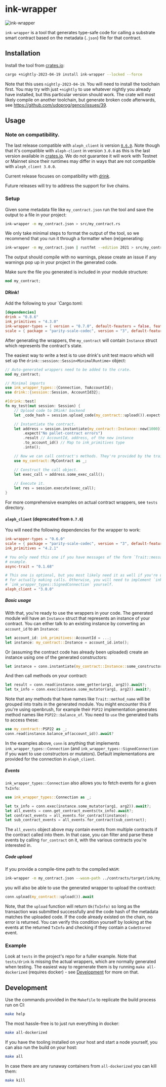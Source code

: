 # ink-wrapper

![ink-wrapper](https://img.shields.io/crates/v/ink-wrapper.svg)

`ink-wrapper` is a tool that generates type-safe code for calling a substrate smart contract based on the metadata
(`.json`) file for that contract.

## Installation

Install the tool from [crates.io](https://crates.io):

```bash
cargo +nightly-2023-04-19 install ink-wrapper --locked --force
```

Note that this uses `nightly-2023-04-19`. You will need to install the toolchain first. You may try with just `+nightly` to use whatever nightly you already have installed, but this particular version should work. The crate will most likely compile on another toolchain, but generate broken code afterwards, see https://github.com/udoprog/genco/issues/39.

## Usage

### Note on compatibility.

The last release compatible with `aleph_client` is version [`0.6.0`](https://crates.io/crates/ink-wrapper-types/0.6.0). Note though that it's compatible with `aleph-client` in version `3.0.0` as this is the last version available in [crates.io](https://crates.io/crates/aleph_client/versions). We do not guarantee it will work with Testnet or Mainnet since their runtimes may differ in ways that are not compatible with `aleph_client 3.0.0`.

Current release focuses on compatibility with [drink](https://crates.io/crates/drink).

Future releases will try to address the support for live chains.

### Setup

Given some metadata file like `my_contract.json` run the tool and save the output to a file in your project:

```bash
ink-wrapper -m my_contract.json > src/my_contract.rs
```

We only take minimal steps to format the output of the tool, so we recommend that you run it through a formatter when
(re)generating:

```bash
ink-wrapper -m my_contract.json | rustfmt --edition 2021 > src/my_contract.rs
```

The output should compile with no warnings, please create an issue if any warnings pop up in your project in the
generated code.

Make sure the file you generated is included in your module structure:

```rust
mod my_contract;
```
#### DRink!

Add the following to your `Cargo.toml:
```toml
[dependencies]
drink = "0.8.6"
ink_primitives = "4.3.0"
ink-wrapper-types = { version = "0.7.0", default-feauters = false, features = [ "drink" ] }
scale = { package = "parity-scale-codec", version = "3", default-features = false, features = [ "derive" ] }
```

After generating the wrappers, the `my_contract` will contain `Instance` struct which represents the contract's state.

The easiest way to write a test is to use drink's unit test macro which will set up the `drink::session::Sessin<MinimalRuntime>` object:
```rust
// Auto-generated wrappers need to be added to the crate.
mod my_contract;

// Minimal imports
use ink_wrapper_types::{Connection, ToAccountId};
use drink::{session::Session, AccountId32};

#[drink::test]
fn my_test(mut session: Session) {
    // Upload code to DRink! backend
    let _code_hash = session.upload_code(my_contract::upload()).expect("Upload to succeed");

    // Instantiate the contract.
    let address = session.instantiate(my_contract::Instance::new(1000))
        .expect("No pallet-contract errors")
        .result // AccountId, address, of the new instance
        .to_account_id() // Map to ink_primitives type
        .into();

    // Now we can call contract's methods. They're provided by the trait `my_contract::MyContract` (depends on your actual contract name)
    use my_contract::MyContract as _;

    // Construct the call object.
    let exec_call = address.some_exec_call();
    
    // Execute it.
    let res = session.execute(exec_call);
}
```

For more comprehensive examples on actual contract wrappers, see `tests` directory.

#### `aleph_client` (deprecated from `0.7.0`)

You will need the following dependencies for the wrapper to work:

```toml
ink-wrapper-types = "0.6.0"
scale = { package = "parity-scale-codec", version = "3", default-features = false, features = ["derive"] }
ink_primitives = "4.2.1"

# You only need this one if you have messages of the form `Trait::message`, like the ones generated by openbrush, for
# example.
async-trait = "0.1.68"

# This one is optional, but you most likely need it as well if you're using the default `aleph_client` implementation
# for actually making calls. Otherwise, you will need to implement `ink_wrapper_types::Connection` and
# `ink_wrapper_types::SignedConnection` yourself.
aleph_client = "3.0.0"
```

##### Basic usage

With that, you're ready to use the wrappers in your code. The generated module will have an `Instance` struct that
represents an instance of your contract. You can either talk to an existing instance by converting an `account_id` to
an `Instance`:

```rust
let account_id: ink_primitives::AccountId = ...;
let instance: my_contract::Instance = account_id.into();
```

Or (assuming the contract code has already been uploaded) create an instance using one of the generated constructors:

```rust
let instance = conn.instantiate(my_contract::Instance::some_constructor(arg1, arg2)).await?;
```

And then call methods on your contract:

```rust
let result = conn.read(instance.some_getter(arg1, arg2)).await?;
let tx_info = conn.exec(instance.some_mutator(arg1, arg2)).await?;
```

Note that any methods that have names like `Trait::method_name` will be grouped into traits in the generated module. You
might encounter this if you're using openbrush, for example their `PSP22` implementation generates method names like
`PSP22::balance_of`. You need to `use` the generated traits to access these:

```rust
use my_contract::PSP22 as _;
conn.read(instance.balance_of(account_id)).await?
```

In the examples above, `conn` is anything that implements `ink_wrapper_types::Connection` (and
`ink_wrapper_types::SignedConnection` if you want to use constructors or mutators). Default implementations are provided
for the connection in `aleph_client`.

##### Events

`ink_wrapper_types::Connection` also allows you to fetch events for a given `TxInfo`:

```rust
use ink_wrapper_types::Connection as _;

let tx_info = conn.exec(instance.some_mutator(arg1, arg2)).await?;
let all_events = conn.get_contract_events(tx_info).await?;
let contract_events = all_events.for_contract(instance);
let sub_contract_events = all_events.for_contract(sub_contract);
```

The `all_events` object above may contain events from multiple contracts if the contract called into them. In that case,
you can filter and parse these events by calling `for_contract` on it, with the various contracts you're interested in.

##### Code upload

If you provide a compile-time path to the compiled `WASM`:

```bash
ink-wrapper -m my_contract.json --wasm-path ../contracts/target/ink/my_contract.wasm
```

you will also be able to use the generated wrapper to upload the contract:

```rust
conn.upload(my_contract::upload()).await
```

Note, that the `upload` function will return `Ok(TxInfo)` so long as the transaction was submitted successfully and the
code hash of the metadata matches the uploaded code. If the code already existed on the chain, no error is returned. You
can verify this condition yourself by looking at the events at the returned `TxInfo` and checking if they contain a
`CodeStored` event.

### Example

Look at `tests` in the project's repo for a fuller example. Note that `tests/drink` is missing the actual
wrappers, which are normally generated when testing. The easiest way to regenerate them is by running
`make all-dockerized` (requires docker) - see [Development](#development) for more on that.

## Development

Use the commands provided in the `Makefile` to replicate the build process run on CI:

```bash
make help
```

The most hassle-free is to just run everything in docker:

```bash
make all-dockerized
```

If you have the tooling installed on your host and start a node yourself, you can also run the build on your host:

```bash
make all
```

In case there are any runaway containers from `all-dockerized` you can kill them:

```bash
make kill
```
